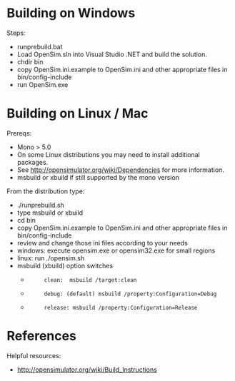 # Building on Windows

Steps:
 * runprebuild.bat
 * Load OpenSim.sln into Visual Studio .NET and build the solution.
 * chdir bin 
 * copy OpenSim.ini.example to OpenSim.ini and other appropriate files in bin/config-include
 * run OpenSim.exe

# Building on Linux / Mac

Prereqs:
*	Mono > 5.0
*	On some Linux distributions you may need to install additional packages.
  * See http://opensimulator.org/wiki/Dependencies for more information.
*	msbuild or xbuild if still supported by the mono version

From the distribution type:
 * ./runprebuild.sh
 * type msbuild or xbuild
 * cd bin 
 * copy OpenSim.ini.example to OpenSim.ini and other appropriate files in bin/config-include
 * review and change those ini files according to your needs
 * windows: execute opensim.exe or opensim32.exe for small regions
 * linux: run ./opensim.sh
 * msbuild (xbuild) option switches
   *          clean:  msbuild /target:clean
   *          debug: (default) msbuild /property:Configuration=Debug
   *          release: msbuild /property:Configuration=Release

# References
 
Helpful resources:
* http://opensimulator.org/wiki/Build_Instructions
